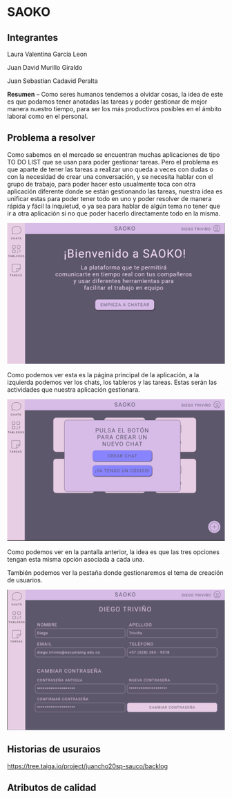 # SAOKO

## Integrantes

Laura Valentina García Leon

Juan David Murillo Giraldo

Juan Sebastian Cadavid Peralta

**Resumen** – Como seres humanos tendemos a olvidar cosas, la idea de este es que podamos tener anotadas las tareas y poder gestionar de mejor manera nuestro tiempo, para ser los más productivos posibles en el ámbito laboral como en el personal.

## Problema a resolver

Como sabemos en el mercado se encuentran muchas aplicaciones de tipo TO DO LIST que se usan para poder gestionar tareas. Pero el problema es que aparte de tener las tareas a realizar uno queda a veces con dudas o con la necesidad de crear una conversación, y se necesita hablar con el grupo de trabajo, para poder hacer esto usualmente toca con otra aplicación diferente donde se están gestionando las tareas, nuestra idea es unificar estas para poder tener todo en uno y poder resolver de manera rápida y fácil la inquietud, o ya sea para hablar de algún tema no tener que ir a otra aplicación si no que poder hacerlo directamente todo en la misma.

![](img/s1.png)

Como podemos ver esta es la página principal de la aplicación, a la izquierda podemos ver los chats, los tableros y las tareas. Estas serán las actividades que nuestra aplicación gestionara.

![](img/s2.png)

Como podemos ver en la pantalla anterior, la idea es que las tres opciones tengan esta misma opción asociada a cada una.

También podemos ver la pestaña donde gestionaremos el tema de creación de usuarios.

![](img/s3.png)

## Historias de usuraios

https://tree.taiga.io/project/juancho20sp-sauco/backlog

## Atributos de calidad
